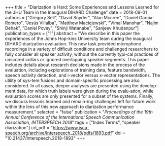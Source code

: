 +++
title = "Diarization is Hard: Some Experiences and Lessons Learned for the JHU Team in the Inaugural DIHARD Challenge"
date = 2018-09-01
authors = ["Gregory Sell", "David Snyder", "Alan Mccree", "Daniel Garcia-Romero", "Jesús Villalba", "Matthew Maciejewski", "Vimal Manohar", "Najim Dehak", "Daniel Povey", "Shinji Watanabe", "Sanjeev Khudanpur"]
publication_types = ["1"]
abstract = "We describe in this paper the experiences of the Johns Hop-kins University team during the inaugural DIHARD diarization evaluation. This new task provided microphone recordings in a variety of difficult conditions and challenged researchers to fully consider all speaker activity, without the currently typi-cal practices of unscored collars or ignored overlapping speaker segments. This paper includes details about research decisions made in the process of the evaluation, including explorations of training data, feature bandwidth, speech activity detection, and i-vector versus x-vector representations. The utility of sys-tem fusions and domain-specific processing are also considered. In all cases, deeper analyses are presented using the develop-ment data, for which truth labels were given during the evalu-ation, while evaluation scores are only presented for a subset of the systems. Finally, we discuss lessons learned and remain-ing challenges left for future work within the lens of this new approach to diarization performance measurement."
selected = "false"
publication = "*Proceedings of the 19th Annual Conference of the International Speech Communication Association, INTERSPEECH 2018*"
tags = ["Index Terms", "speaker diarization"]
url_pdf = "https://www.isca-speech.org/archive/Interspeech_2018/pdfs/1893.pdf"
doi = "10.21437/Interspeech.2018-1893"
+++

